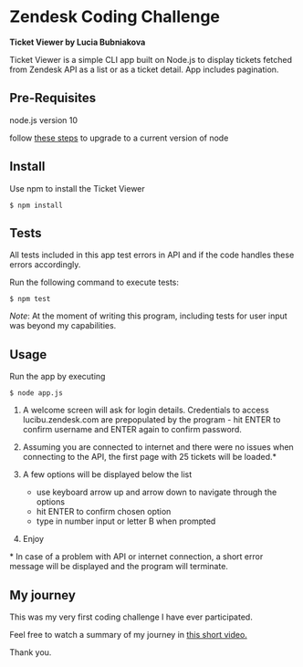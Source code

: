 # Zendesk Coding Challenge
**Ticket Viewer by Lucia Bubniakova**

Ticket Viewer is a simple CLI app built on Node.js to display tickets fetched from Zendesk API as a list or as a ticket detail. App includes pagination.

## Pre-Requisites

node.js version 10

follow [these steps](https://tecadmin.net/upgrade-nodejs-via-npm/) to upgrade to a current version of node 

## Install

Use npm to install the Ticket Viewer

```
$ npm install
```

## Tests

All tests included in this app test errors in API and if the code handles these errors accordingly.

Run the following command to execute tests:

```
$ npm test
```

*Note*: At the moment of writing this program, including tests for user input was beyond my capabilities.

## Usage

Run the app by executing

```
$ node app.js
```

1. A welcome screen will ask for login details. Credentials to access lucibu.zendesk.com are prepopulated by the program - hit ENTER to confirm username and ENTER again to confirm password.

2. Assuming you are connected to internet and there were no issues when connecting to the API, the first page with 25 tickets will be loaded.*

3. A few options will be displayed below the list
	- use keyboard arrow up and arrow down to navigate through the options
	- hit ENTER to confirm chosen option
	- type in number input or letter B when prompted

4. Enjoy

\* In case of a problem with API or internet connection, a short error message will be displayed and the program will terminate.

## My journey

This was my very first coding challenge I have ever participated.

Feel free to watch a summary of my journey in [this short video.](https://www.dropbox.com/s/bav434bhzf1oma8/Lucia%20Bubniakova%20Journey.mov?dl=0)

Thank you.
